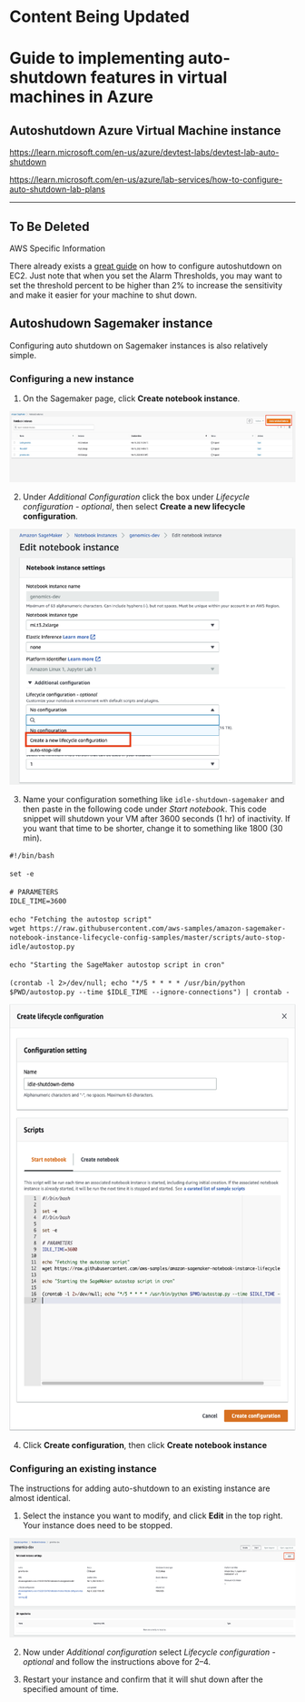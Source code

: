 # **Content Being Updated**


# Guide to implementing auto-shutdown features in virtual machines in Azure

## Autoshutdown Azure Virtual Machine instance

https://learn.microsoft.com/en-us/azure/devtest-labs/devtest-lab-auto-shutdown

https://learn.microsoft.com/en-us/azure/lab-services/how-to-configure-auto-shutdown-lab-plans



*******
## To Be Deleted
AWS Specific Information

There already exists a [great guide](https://successengineer.medium.com/how-to-automatically-turn-off-your-ec2-instance-in-2021-b73374e51090) on how to configure autoshutdown on EC2.
Just note that when you set the Alarm Thresholds, you may want to set the threshold percent to be higher than 2% to increase the sensitivity and make it easier for your machine to shut down. 

## Autoshudown Sagemaker instance

Configuring auto shutdown on Sagemaker instances is also relatively simple. 

### Configuring a new instance

1. On the Sagemaker page, click **Create notebook instance**.

<img src="/docs/images/create_notebook_instance.jpeg" width="550" height="125">

2. Under *Additional Configuration* click the box under *Lifecycle configuration - optional*, then select **Create a new lifecycle configuration**.

<img src="/docs/images/click_configuration.png" width="550" height="450">

3. Name your configuration something like `idle-shutdown-sagemaker` and then paste in the following code under *Start notebook*. This code snippet will shutdown your VM after 3600 seconds (1 hr) of inactivity. If you want that time to be shorter, change it to something like 1800 (30 min).

```
#!/bin/bash

set -e

# PARAMETERS
IDLE_TIME=3600

echo "Fetching the autostop script"
wget https://raw.githubusercontent.com/aws-samples/amazon-sagemaker-notebook-instance-lifecycle-config-samples/master/scripts/auto-stop-idle/autostop.py

echo "Starting the SageMaker autostop script in cron"

(crontab -l 2>/dev/null; echo "*/5 * * * * /usr/bin/python $PWD/autostop.py --time $IDLE_TIME --ignore-connections") | crontab -
```

<img src="/docs/images/add_script.png" width="550" height="750">

4. Click **Create configuration**, then click **Create notebook instance**

### Configuring an existing instance

The instructions for adding auto-shutdown to an existing instance are almost identical. 

1. Select the instance you want to modify, and click **Edit** in the top right. Your instance does need to be stopped.

<img src="/docs/images/edit_instance_aws.png" width="550" height="175">

2. Now under *Additional configuration* select *Lifecycle configuration - optional* and follow the instructions above for 2–4.

3. Restart your instance and confirm that it will shut down after the specified amount of time. 
